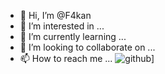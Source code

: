 - 👋 Hi, I’m @F4kan
- 👀 I’m interested in ...
- 🌱 I’m currently learning ...
- 💞️ I’m looking to collaborate on ...
- 📫 How to reach me ...
![github](https://img.shields.io/badge/GitHub-000000?style=for-the-badge&logo=GitHub&logoColor=white)]


<!---
F4kan/F4kan is a ✨ special ✨ repository because its `README.md` (this file) appears on your GitHub profile.
You can click the Preview link to take a look at your changes.
--->
